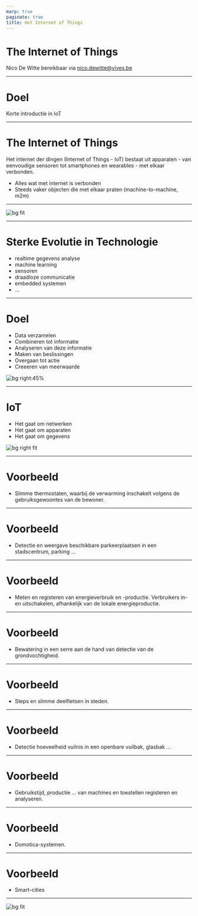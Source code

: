 ```yaml
---
marp: true
paginate: true
title: Het Internet of Things
---
```


<!-- TODO Smart building, smart houses, monitoring, dashboarding, ... -->

<!-- Consumer applications
Commercial application
Industrial applications
Infrastructure applications
Military applications -->

# <!-- fit --> The Internet of Things

Nico De Witte
bereikbaar via [nico.dewitte@vives.be](mailto:nico.dewitte@vives.be)

---

# Doel

Korte introductie in IoT

---

# The Internet of Things

Het internet der dingen (Internet of Things - IoT) bestaat uit apparaten - van eenvoudige sensoren tot smartphones en wearables - met elkaar verbonden.

* Alles wat met internet is verbonden
* Steeds vaker objecten die met elkaar praten (machine-to-machine, m2m)

---

![bg fit](./img/iot.png)
<!-- Source: https://cyberimpulses.com/internet-of-things/ -->

---

# Sterke Evolutie in Technologie

* realtime gegevens analyse
* machine learning
* sensoren
* draadloze communicatie
* embedded systemen
* ...

---

# Doel

* Data verzamelen
* Combineren tot informatie
* Analyseren van deze informatie
* Maken van beslissingen
* Overgaan tot actie
* Creeeren van meerwaarde

![bg right:45%](./img/value-iot.jpg)

<!-- Source: https://www.brillicaservices.com/understanding-the-internet-of-things-what-it-is-how-it-functions-and-why-it-matters/ -->

---

# IoT

* Het gaat om netwerken
* Het gaat om apparaten
* Het gaat om gegevens

![bg right fit](./img/internet-of-any.png)

---

# Voorbeeld

* Slimme thermostaten, waarbij de verwarming inschakelt volgens de gebruiksgewoontes van de bewoner.

---

# Voorbeeld

* Detectie en weergave beschikbare parkeerplaatsen in een stadscentrum, parking ...

---

# Voorbeeld

* Meten en registeren van energieverbruik en -productie. Verbruikers in- en uitschakelen, afhankelijk van de lokale energieproductie.

---

# Voorbeeld

* Bewatering in een serre aan de hand van detectie van de grondvochtigheid.

---

# Voorbeeld

* Steps en slimme deelfietsen in steden.

---

# Voorbeeld

* Detectie hoeveelheid vuilnis in een openbare vuilbak, glasbak ...

---

# Voorbeeld

* Gebruikstijd, productie ... van machines en toestellen registeren en analyseren.

---

# Voorbeeld

* Domotica-systemen.

---

# Voorbeeld

* Smart-cities

---


![bg fit](./img/wasmachine.jpg)

<!-- Source: https://datanews.knack.be/ict/nieuws/het-internet-der-dingen-hoe-futuristische-films-sneller-dan-gedacht-realiteit-werden/article-normal-545751.html?cookie_check=1581619376 -->
